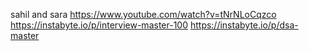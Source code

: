 sahil and sara
https://www.youtube.com/watch?v=tNrNLoCqzco
https://instabyte.io/p/interview-master-100
https://instabyte.io/p/dsa-master